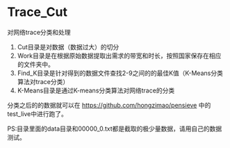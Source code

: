# Trace_Cut
对网络trace分类和处理

1. Cut目录是对数据（数据过大）的切分  
2. Work目录是在根据原始数据提取出需求的带宽和时长，按照国家保存在相应的文件夹中。  
3. Find_K目录是针对得到的数据文件查找2-9之间的的最佳K值（K-Means分类算法对trace分类）  
4. K-Means目录是通过K-means分类算法对网络trace的分类  

分类之后的的数据就可以在
https://github.com/hongzimao/pensieve
中的test_live中进行跑了。


PS:目录里面的data目录和00000_0.txt都是截取的极少量数据，请用自己的数据测试。
